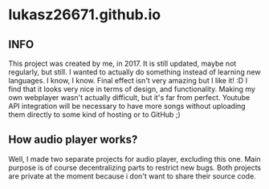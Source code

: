 # lukasz26671.github.io
## INFO

This project was created by me, in 2017. It is still updated, maybe not regularly, but still. 
I wanted to actually do something instead of learning new languages.
I know, I know. Final effect isn't very amazing but I like it! :D
I find that it looks very nice in terms of design, and functionality.
Making my own webplayer wasn't actually difficult, but it's far from perfect.
Youtube API integration will be necessary to have more songs without uploading them directly to some kind of hosting
or to GitHub ;)

## How audio player works?

Well, I made two separate projects for audio player, excluding this one. Main purpose is of course decentralizing parts to restrict new bugs. 
Both projects are private at the moment because i don't want to share their source code.
